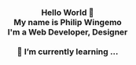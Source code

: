 
  <!-- Hi there! Feel free to make this your own but don't use my data -->
<div align="center">  
<h3>Hello World 👋<br> My name is Philip Wingemo<br>I'm a Web Developer, Designer
  <br>
  <br>
🌱 I’m currently learning ...  
  
<!--
**wingemo/wingemo** is a ✨ _special_ ✨ repository because its `README.md` (this file) appears on your GitHub profile.

Here are some ideas to get you started:

- 🔭 I’m currently working on ...
- 🌱 I’m currently learning ...
- 👯 I’m looking to collaborate on ...
- 🤔 I’m looking for help with ...
- 💬 Ask me about ...
- 📫 How to reach me: ...
- 😄 Pronouns: ...
- ⚡ Fun fact: ...
-->
